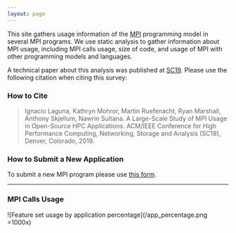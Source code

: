 ```yaml
---
layout: page
---
```


This site gathers usage information of the [MPI](https://www.mpi-forum.org/) programming model in several MPI programs.
We use static analysis to gather information about MPI usage, including MPI calls usage, size of code, and usage of MPI with other programming models and languages. 

A technical paper about this analysis was published at [SC19](https://sc19.supercomputing.org/). Please use the following citation when citing this survey:

### How to Cite

> Ignacio Laguna, Kathryn Mohror, Martin Ruefenacht, Ryan Marshall, Anthony Skjellum, Nawrin Sultana. A Large-Scale Study of MPI Usage in Open-Source HPC Applications. ACM/IEEE Conference for High Performance Computing, Networking, Storage and Analysis (SC19), Denver, Colorado, 2019.

### How to Submit a New Application

To submit a new MPI program please use [this form](/submit).

---

### MPI Calls Usage

![Feature set usage by application percentage](/app_percentage.png =1000x)
